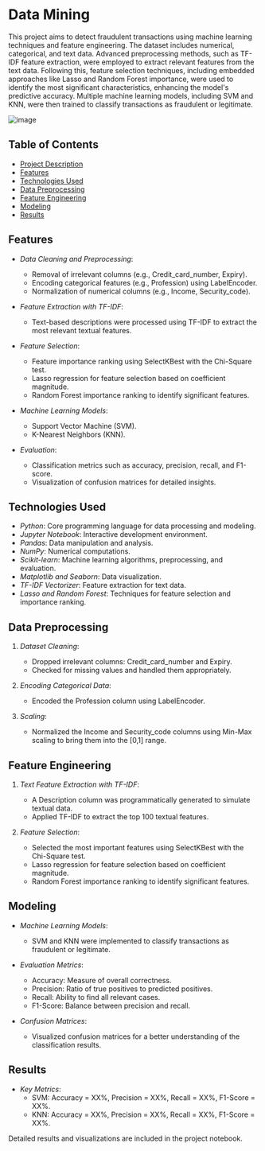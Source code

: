 # Data Mining 

This project aims to detect fraudulent transactions using machine learning techniques and feature engineering. The dataset includes numerical, categorical, and text data. Advanced preprocessing methods, such as TF-IDF feature extraction, were employed to extract relevant features from the text data. Following this, feature selection techniques, including embedded approaches like Lasso and Random Forest importance, were used to identify the most significant characteristics, enhancing the model's predictive accuracy. Multiple machine learning models, including SVM and KNN, were then trained to classify transactions as fraudulent or legitimate.

![image](https://github.com/user-attachments/assets/9cebadab-d6ca-49d8-90ef-b18d746bd2bf)


## Table of Contents
- [Project Description](#project-description)
- [Features](#features)
- [Technologies Used](#technologies-used)
- [Data Preprocessing](#data-preprocessing)
- [Feature Engineering](#feature-engineering)
- [Modeling](#modeling)
- [Results](#results)

## Features
 - *Data Cleaning and Preprocessing*:
    - Removal of irrelevant columns (e.g., Credit_card_number, Expiry).
    - Encoding categorical features (e.g., Profession) using LabelEncoder.
    - Normalization of numerical columns (e.g., Income, Security_code).

- *Feature Extraction with TF-IDF*:
    - Text-based descriptions were processed using TF-IDF to extract the most relevant textual features.
  
- *Feature Selection*:
    - Feature importance ranking using SelectKBest with the Chi-Square test.
    - Lasso regression for feature selection based on coefficient magnitude.
    - Random Forest importance ranking to identify significant features.
  
- *Machine Learning Models*:
    - Support Vector Machine (SVM).
    - K-Nearest Neighbors (KNN).
  
- *Evaluation*:
    - Classification metrics such as accuracy, precision, recall, and F1-score.
    - Visualization of confusion matrices for detailed insights.
 
## Technologies Used
   - *Python*: Core programming language for data processing and modeling.
   - *Jupyter Notebook*: Interactive development environment.
   - *Pandas*: Data manipulation and analysis.
   - *NumPy*: Numerical computations.
   - *Scikit-learn*: Machine learning algorithms, preprocessing, and evaluation.
   - *Matplotlib and Seaborn*: Data visualization.
   - *TF-IDF Vectorizer*: Feature extraction for text data.
   - *Lasso and Random Forest*: Techniques for feature selection and importance ranking.

## Data Preprocessing
 1. *Dataset Cleaning*:
      - Dropped irrelevant columns: Credit_card_number and Expiry.
      - Checked for missing values and handled them appropriately.

 2. *Encoding Categorical Data*:
      - Encoded the Profession column using LabelEncoder.

 3. *Scaling*:
      - Normalized the Income and Security_code columns using Min-Max scaling to bring them into the [0,1] range.

## Feature Engineering
 1. *Text Feature Extraction with TF-IDF*:
      - A Description column was programmatically generated to simulate textual data.
      - Applied TF-IDF to extract the top 100 textual features.
        
 2. *Feature Selection*:
      - Selected the most important features using SelectKBest with the Chi-Square test.
      - Lasso regression for feature selection based on coefficient magnitude.
      - Random Forest importance ranking to identify significant features.
   

## Modeling
 - *Machine Learning Models*:
      - SVM and KNN were implemented to classify transactions as fraudulent or legitimate.

 - *Evaluation Metrics*:
      - Accuracy: Measure of overall correctness.
      - Precision: Ratio of true positives to predicted positives.
      - Recall: Ability to find all relevant cases.
      - F1-Score: Balance between precision and recall.

 - *Confusion Matrices*:
      - Visualized confusion matrices for a better understanding of the classification results.

## Results
 - *Key Metrics*:
      - SVM: Accuracy = XX%, Precision = XX%, Recall = XX%, F1-Score = XX%.
      - KNN: Accuracy = XX%, Precision = XX%, Recall = XX%, F1-Score = XX%.
        
Detailed results and visualizations are included in the project notebook.
